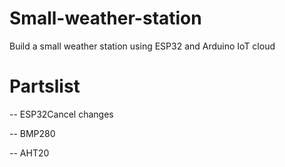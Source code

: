 # Small-weather-station
Build a small weather station using ESP32 and Arduino IoT cloud

# Partslist

-- ESP32Cancel changes

-- BMP280

-- AHT20

